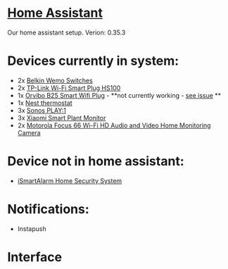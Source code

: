 # [Home Assistant](https://home-assistant.io/)

Our home assistant setup.
Verion: 0.35.3


# Devices currently in system:

- 2x [Belkin Wemo Switches](http://www.belkin.com/uk/p/P-F7C027/)
- 2x [TP-Link Wi-Fi Smart Plug HS100](http://amzn.to/2i7dRon)
- 1x [Orvibo B25 Smart Wifi Plug](http://amzn.to/2i771zr) - **not currently working - [see issue](https://github.com/macnow/homebridge-platform-orvibo/issues/2) **
- 1x [Nest thermostat](http://amzn.to/2jhCwV6)
- 3x [Sonos PLAY:1](http://amzn.to/2irkDTY)
- 3x [Xiaomi Smart Plant Monitor](http://amzn.to/2irq852)
- 2x [Motorola Focus 66 Wi-Fi HD Audio and Video Home Monitoring Camera](http://amzn.to/2i2UIFS)

# Device not in home assistant:

- [iSmartAlarm Home Security System](http://amzn.to/2iRQUV0)

# Notifications:

- Instapush

# Interface

